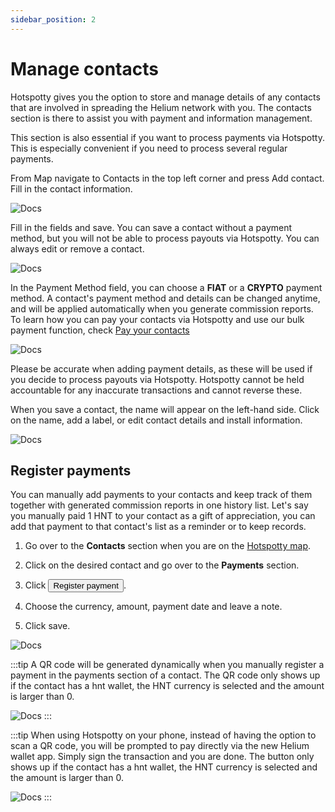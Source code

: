 ```yaml
---
sidebar_position: 2
---
```


# Manage contacts

Hotspotty gives you the option to store and manage details of any contacts that are involved in spreading the Helium network with you. The contacts section is there to assist you with payment and information management.

This section is also essential if you want to process payments via Hotspotty. This is especially convenient if you need to process several regular payments.

From Map navigate to Contacts in the top left corner and press Add contact. Fill in the contact information.

![Docs](/img/workspace/managecontacts1.png)

Fill in the fields and save. You can save a contact without a payment method, but you will not be able to process payouts via Hotspotty. You can always edit or remove a contact.

![Docs](/img/workspace/managecontacts2.png)

In the Payment Method field, you can choose a **FIAT** or a **CRYPTO** payment method. A contact's payment method and details can be changed anytime, and will be applied automatically when you generate commission reports. To learn how you can pay your contacts via Hotspotty and use our bulk payment function, check [Pay your contacts](../payment-management/pay-your-contacts)

![Docs](/img/workspace/managecontacts3.png)

Please be accurate when adding payment details, as these will be used if you decide to process payouts via Hotspotty. Hotspotty cannot be held accountable for any inaccurate transactions and cannot reverse these.

When you save a contact, the name will appear on the left-hand side. Click on the name, add a label, or edit contact details and install information.

![Docs](/img/workspace/managecontacts4.png)

## Register payments

You can manually add payments to your contacts and keep track of them together with generated commission reports in one history list. Let's say you manually paid 1 HNT to your contact as a gift of appreciation, you can add that payment to that contact's list as a reminder or to keep records.

1. Go over to the **Contacts** section when you are on the [Hotspotty map](https://app.hotspotty.net/hotspots).

2. Click on the desired contact and go over to the **Payments** section.

3. Click <button className="hotspotty-button">Register payment</button>.

4. Choose the currency, amount, payment date and leave a note.

5. Click save.

![Docs](/img/workspace/register-payment.png)

:::tip
 A QR code will be generated dynamically when you manually register a payment in the payments section of a contact. The QR code only shows up if the contact has a hnt wallet, the HNT currency is selected and the amount is larger than 0.

 ![Docs](/img/workspace/register-payment-2.png)
:::

:::tip
 When using Hotspotty on your phone, instead of having the option to scan a QR code, you will be prompted to pay directly via the new Helium wallet app. Simply sign the transaction and you are done. The button only shows up if the contact has a hnt wallet, the HNT currency is selected and the amount is larger than 0.

 ![Docs](/img/workspace/register-payment-3.jpeg)
:::
